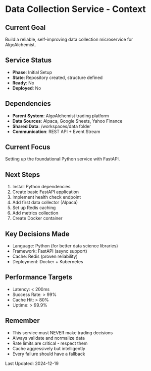 # Data Collection Service - Context

## Current Goal
Build a reliable, self-improving data collection microservice for AlgoAlchemist.

## Service Status
- **Phase**: Initial Setup
- **State**: Repository created, structure defined
- **Ready**: No
- **Deployed**: No

## Dependencies
- **Parent System**: AlgoAlchemist trading platform
- **Data Sources**: Alpaca, Google Sheets, Yahoo Finance
- **Shared Data**: /workspaces/data folder
- **Communication**: REST API + Event Stream

## Current Focus
Setting up the foundational Python service with FastAPI.

## Next Steps
1. Install Python dependencies
2. Create basic FastAPI application
3. Implement health check endpoint
4. Add first data collector (Alpaca)
5. Set up Redis caching
6. Add metrics collection
7. Create Docker container

## Key Decisions Made
- Language: Python (for better data science libraries)
- Framework: FastAPI (async support)
- Cache: Redis (proven reliability)
- Deployment: Docker + Kubernetes

## Performance Targets
- Latency: < 200ms
- Success Rate: > 99%
- Cache Hit: > 80%
- Uptime: > 99.9%

## Remember
- This service must NEVER make trading decisions
- Always validate and normalize data
- Rate limits are critical - respect them
- Cache aggressively but intelligently
- Every failure should have a fallback

Last Updated: 2024-12-19